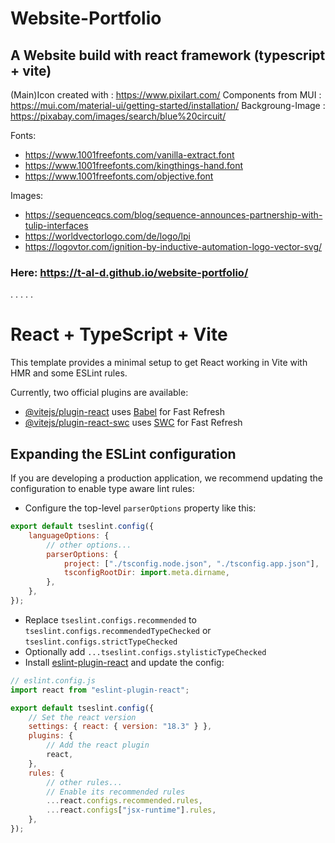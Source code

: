 # Website-Portfolio

## A Website build with react framework (typescript + vite)

(Main)Icon created with : https://www.pixilart.com/
Components from MUI : https://mui.com/material-ui/getting-started/installation/
Backgroung-Image : https://pixabay.com/images/search/blue%20circuit/

Fonts:

-   https://www.1001freefonts.com/vanilla-extract.font
-   https://www.1001freefonts.com/kingthings-hand.font
-   https://www.1001freefonts.com/objective.font

Images:

-   https://sequenceqcs.com/blog/sequence-announces-partnership-with-tulip-interfaces
-   https://worldvectorlogo.com/de/logo/lpi
-   https://logovtor.com/ignition-by-inductive-automation-logo-vector-svg/

### Here: https://t-al-d.github.io/website-portfolio/

.
.
.
.
.

# React + TypeScript + Vite

This template provides a minimal setup to get React working in Vite with HMR and some ESLint rules.

Currently, two official plugins are available:

-   [@vitejs/plugin-react](https://github.com/vitejs/vite-plugin-react/blob/main/packages/plugin-react/README.md) uses [Babel](https://babeljs.io/) for Fast Refresh
-   [@vitejs/plugin-react-swc](https://github.com/vitejs/vite-plugin-react-swc) uses [SWC](https://swc.rs/) for Fast Refresh

## Expanding the ESLint configuration

If you are developing a production application, we recommend updating the configuration to enable type aware lint rules:

-   Configure the top-level `parserOptions` property like this:

```js
export default tseslint.config({
	languageOptions: {
		// other options...
		parserOptions: {
			project: ["./tsconfig.node.json", "./tsconfig.app.json"],
			tsconfigRootDir: import.meta.dirname,
		},
	},
});
```

-   Replace `tseslint.configs.recommended` to `tseslint.configs.recommendedTypeChecked` or `tseslint.configs.strictTypeChecked`
-   Optionally add `...tseslint.configs.stylisticTypeChecked`
-   Install [eslint-plugin-react](https://github.com/jsx-eslint/eslint-plugin-react) and update the config:

```js
// eslint.config.js
import react from "eslint-plugin-react";

export default tseslint.config({
	// Set the react version
	settings: { react: { version: "18.3" } },
	plugins: {
		// Add the react plugin
		react,
	},
	rules: {
		// other rules...
		// Enable its recommended rules
		...react.configs.recommended.rules,
		...react.configs["jsx-runtime"].rules,
	},
});
```
